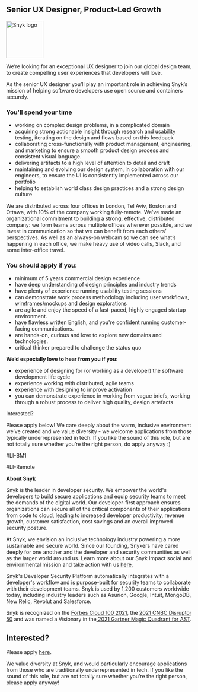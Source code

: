 Senior UX Designer, Product-Led Growth
---

<img src="https://res.cloudinary.com/snyk/image/upload/v1537345894/press-kit/brand/logo-black.png" width="100" alt="Snyk logo" />

<p><span style="font-weight: 400;">We’re looking for an exceptional UX designer to join our global design team, to create compelling user experiences that developers will love.</span></p>
<p><span style="font-weight: 400;">As the senior UX designer you’ll play an important role in achieving Snyk’s mission of helping software developers use open source and containers securely.</span></p>
<h3><strong>You’ll spend your time</strong></h3>
<ul>
<li style="font-weight: 400;"><span style="font-weight: 400;">working on complex design problems, in a complicated domain</span></li>
<li style="font-weight: 400;"><span style="font-weight: 400;">acquiring strong actionable insight through research and usability testing, iterating on the design and flows based on this feedback</span></li>
<li style="font-weight: 400;"><span style="font-weight: 400;">collaborating cross-functionally with product management, engineering, and marketing to ensure a smooth product design process and consistent visual language.</span></li>
<li style="font-weight: 400;"><span style="font-weight: 400;">delivering artifacts to a high level of attention to detail and craft&nbsp;</span></li>
<li style="font-weight: 400;"><span style="font-weight: 400;">maintaining and evolving our design system, in collaboration with our engineers, to ensure the UI is consistently implemented across our portfolio</span></li>
<li style="font-weight: 400;"><span style="font-weight: 400;">helping to establish world class design practices and a strong design culture</span></li>
</ul>
<p><span style="font-weight: 400;">We are distributed across four offices in London, Tel Aviv, Boston and Ottawa, with 10% of the company working fully-remote. We’ve made an organizational commitment to building a strong, effective, distributed company: we form teams across multiple offices wherever possible, and we invest in communication so that we can benefit from each others’ perspectives. As well as an always-on webcam so we can see what’s happening in each office, we make heavy use of video calls, Slack, and some inter-office travel.</span></p>
<h3><strong>You should apply if you:</strong></h3>
<ul>
<li style="font-weight: 400;"><span style="font-weight: 400;">minimum of 5 years commercial design experience</span></li>
<li style="font-weight: 400;"><span style="font-weight: 400;">have deep understanding of design principles and industry trends</span></li>
<li style="font-weight: 400;"><span style="font-weight: 400;">have plenty of experience running usability testing sessions</span></li>
<li style="font-weight: 400;"><span style="font-weight: 400;">can demonstrate work process methodology including user workflows, wireframes/mockups and design explorations</span></li>
<li style="font-weight: 400;"><span style="font-weight: 400;">are agile and enjoy the speed of a fast-paced, highly engaged startup environment.</span></li>
<li style="font-weight: 400;"><span style="font-weight: 400;">have flawless written English, and you're confident running customer-facing communications.</span></li>
<li style="font-weight: 400;"><span style="font-weight: 400;">are hands-on, curious and love to explore new domains and technologies.</span></li>
<li style="font-weight: 400;"><span style="font-weight: 400;">critical thinker prepared to challenge the status quo</span></li>
</ul>
<p><strong>We’d especially love to hear from you if you:</strong></p>
<ul>
<li style="font-weight: 400;"><span style="font-weight: 400;">experience of designing for (or working as a developer) the software development life cycle</span></li>
<li style="font-weight: 400;"><span style="font-weight: 400;">experience working with distributed, agile teams</span></li>
<li style="font-weight: 400;"><span style="font-weight: 400;">experience with designing to improve activation</span></li>
<li style="font-weight: 400;"><span style="font-weight: 400;">you can demonstrate experience in working from vague briefs, working through a robust process to deliver high quality, design artefacts</span></li>
</ul>
<p><span style="font-weight: 400;">Interested?</span></p>
<p><span style="font-weight: 400;">Please apply below! We care deeply about the warm, inclusive environment we’ve created and we value diversity - we welcome applications from those typically underrepresented in tech. If you like the sound of this role, but are not totally sure whether you’re the right person, do apply anyway :)</span></p>
<p><span style="font-weight: 400;">#LI-BM1</span></p>
<p><span style="font-weight: 400;">#LI-Remote</span></p><div class="content-conclusion"><p><strong>About Snyk</strong></p>
<p><span style="font-weight: 400;">Snyk is the leader in developer security. We empower the world's developers to build secure applications and equip security teams to meet the demands of the digital world. Our developer-first approach ensures organizations can secure all of the critical components of their applications from code to cloud, leading to increased developer productivity, revenue growth, customer satisfaction, cost savings and an overall improved security posture.&nbsp;</span></p>
<p><span style="font-weight: 400;">At Snyk, we envision an inclusive technology industry powering a more sustainable and secure world.</span> <span style="font-weight: 400;">Since our founding, Snykers have cared deeply for one another and the developer and security communities as well as the larger world around us. Learn more about our Snyk Impact social and environmental mission and take action with us </span><a href="https://snyk.io/about/snyk-impact/"><span style="font-weight: 400;">here.</span></a></p>
<p><span style="font-weight: 400;">Snyk's Developer Security Platform automatically integrates with a developer's workflow and is purpose-built for security teams to collaborate with their development teams. Snyk is used by 1,200 customers worldwide today, including industry leaders such as Asurion, Google, Intuit, MongoDB, New Relic, Revolut and Salesforce.</span></p>
<p><span style="font-weight: 400;">Snyk is recognized on the </span><a href="https://www.forbes.com/cloud100/#6f24b5ba5f94"><span style="font-weight: 400;">Forbes Cloud 100 2021</span></a><span style="font-weight: 400;">, the </span><a href="https://www.cnbc.com/2021/05/25/these-are-the-2021-cnbc-disruptor-50-companies.html"><span style="font-weight: 400;">2021 CNBC Disruptor 50</span></a><span style="font-weight: 400;"> and was named a Visionary in the</span><a href="https://snyk.io/blog/snyk-visionary-2021-gartner-magic-quadrant-for-ast/"><span style="font-weight: 400;"> 2021 Gartner Magic Quadrant for AST</span></a><span style="font-weight: 400;">.</span></p></div>

Interested?
---

Please apply [here](https://boards.greenhouse.io/snyk/jobs/4766965002#app).

We value diversity at Snyk, and would particularly encourage applications from those who are traditionally underrepresented in tech.
If you like the sound of this role, but are not totally sure whether you’re the right person, please apply anyway!
